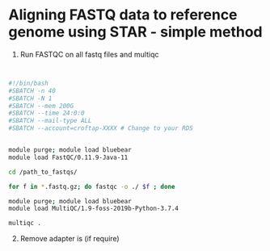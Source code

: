 # Aligning FASTQ data to reference genome using STAR - simple method


1. Run FASTQC on all fastq files and multiqc

```bash


#!/bin/bash
#SBATCH -n 40
#SBATCH -N 1
#SBATCH --mem 200G
#SBATCH --time 24:0:0
#SBATCH --mail-type ALL
#SBATCH --account=croftap-XXXX # Change to your RDS


module purge; module load bluebear
module load FastQC/0.11.9-Java-11

cd /path_to_fastqs/

for f in *.fastq.gz; do fastqc -o ./ $f ; done

module purge; module load bluebear
module load MultiQC/1.9-foss-2019b-Python-3.7.4

multiqc .

```


2. Remove adapter is (if require)

